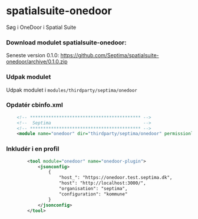 # spatialsuite-onedoor
Søg i OneDoor i Spatial Suite

### Download modulet spatialsuite-onedoor:
Seneste version
    0.1.0: https://github.com/Septima/spatialsuite-onedoor/archive/0.1.0.zip

### Udpak modulet

Udpak modulet i `modules/thirdparty/septima/onedoor`

### Opdatér cbinfo.xml
```xml
    <!-- ****************************************** --> 
    <!--  Septima                                   --> 
    <!-- ****************************************** --> 
    <module name="onedoor" dir="thirdparty/septima/onedoor" permissionlevel="public"/>
```

### Inkludér i en profil
```xml
        <tool module="onedoor" name="onedoor-plugin">
            <jsonconfig>
                {
                    "host_": "https://onedoor.test.septima.dk",
                    "host": "http://localhost:3000/",
                    "organisation": "septima",
                    "configuration": "kommune"
                }
            </jsonconfig>
        </tool>
```
